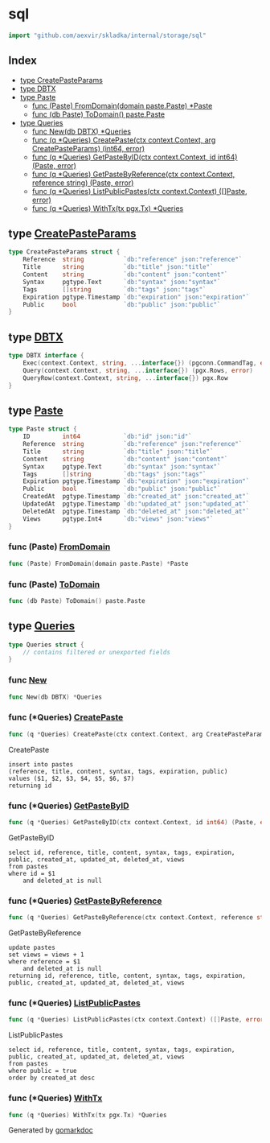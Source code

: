<!-- Code generated by gomarkdoc. DO NOT EDIT -->

# sql

```go
import "github.com/aexvir/skladka/internal/storage/sql"
```

## Index

- [type CreatePasteParams](<#CreatePasteParams>)
- [type DBTX](<#DBTX>)
- [type Paste](<#Paste>)
  - [func \(Paste\) FromDomain\(domain paste.Paste\) \*Paste](<#Paste.FromDomain>)
  - [func \(db Paste\) ToDomain\(\) paste.Paste](<#Paste.ToDomain>)
- [type Queries](<#Queries>)
  - [func New\(db DBTX\) \*Queries](<#New>)
  - [func \(q \*Queries\) CreatePaste\(ctx context.Context, arg CreatePasteParams\) \(int64, error\)](<#Queries.CreatePaste>)
  - [func \(q \*Queries\) GetPasteByID\(ctx context.Context, id int64\) \(Paste, error\)](<#Queries.GetPasteByID>)
  - [func \(q \*Queries\) GetPasteByReference\(ctx context.Context, reference string\) \(Paste, error\)](<#Queries.GetPasteByReference>)
  - [func \(q \*Queries\) ListPublicPastes\(ctx context.Context\) \(\[\]Paste, error\)](<#Queries.ListPublicPastes>)
  - [func \(q \*Queries\) WithTx\(tx pgx.Tx\) \*Queries](<#Queries.WithTx>)


<a name="CreatePasteParams"></a>
## type [CreatePasteParams](<https://github.com/aexvir/skladka/blob/master/internal/storage/sql/pastes.sql.go#L21-L29>)



```go
type CreatePasteParams struct {
    Reference  string           `db:"reference" json:"reference"`
    Title      string           `db:"title" json:"title"`
    Content    string           `db:"content" json:"content"`
    Syntax     pgtype.Text      `db:"syntax" json:"syntax"`
    Tags       []string         `db:"tags" json:"tags"`
    Expiration pgtype.Timestamp `db:"expiration" json:"expiration"`
    Public     bool             `db:"public" json:"public"`
}
```

<a name="DBTX"></a>
## type [DBTX](<https://github.com/aexvir/skladka/blob/master/internal/storage/sql/db.go#L14-L18>)



```go
type DBTX interface {
    Exec(context.Context, string, ...interface{}) (pgconn.CommandTag, error)
    Query(context.Context, string, ...interface{}) (pgx.Rows, error)
    QueryRow(context.Context, string, ...interface{}) pgx.Row
}
```

<a name="Paste"></a>
## type [Paste](<https://github.com/aexvir/skladka/blob/master/internal/storage/sql/models.go#L11-L24>)



```go
type Paste struct {
    ID         int64            `db:"id" json:"id"`
    Reference  string           `db:"reference" json:"reference"`
    Title      string           `db:"title" json:"title"`
    Content    string           `db:"content" json:"content"`
    Syntax     pgtype.Text      `db:"syntax" json:"syntax"`
    Tags       []string         `db:"tags" json:"tags"`
    Expiration pgtype.Timestamp `db:"expiration" json:"expiration"`
    Public     bool             `db:"public" json:"public"`
    CreatedAt  pgtype.Timestamp `db:"created_at" json:"created_at"`
    UpdatedAt  pgtype.Timestamp `db:"updated_at" json:"updated_at"`
    DeletedAt  pgtype.Timestamp `db:"deleted_at" json:"deleted_at"`
    Views      pgtype.Int4      `db:"views" json:"views"`
}
```

<a name="Paste.FromDomain"></a>
### func \(Paste\) [FromDomain](<https://github.com/aexvir/skladka/blob/master/internal/storage/sql/transformation.go#L35>)

```go
func (Paste) FromDomain(domain paste.Paste) *Paste
```



<a name="Paste.ToDomain"></a>
### func \(Paste\) [ToDomain](<https://github.com/aexvir/skladka/blob/master/internal/storage/sql/transformation.go#L11>)

```go
func (db Paste) ToDomain() paste.Paste
```



<a name="Queries"></a>
## type [Queries](<https://github.com/aexvir/skladka/blob/master/internal/storage/sql/db.go#L24-L26>)



```go
type Queries struct {
    // contains filtered or unexported fields
}
```

<a name="New"></a>
### func [New](<https://github.com/aexvir/skladka/blob/master/internal/storage/sql/db.go#L20>)

```go
func New(db DBTX) *Queries
```



<a name="Queries.CreatePaste"></a>
### func \(\*Queries\) [CreatePaste](<https://github.com/aexvir/skladka/blob/master/internal/storage/sql/pastes.sql.go#L37>)

```go
func (q *Queries) CreatePaste(ctx context.Context, arg CreatePasteParams) (int64, error)
```

CreatePaste

```
insert into pastes
(reference, title, content, syntax, tags, expiration, public)
values ($1, $2, $3, $4, $5, $6, $7)
returning id
```

<a name="Queries.GetPasteByID"></a>
### func \(\*Queries\) [GetPasteByID](<https://github.com/aexvir/skladka/blob/master/internal/storage/sql/pastes.sql.go#L65>)

```go
func (q *Queries) GetPasteByID(ctx context.Context, id int64) (Paste, error)
```

GetPasteByID

```
select id, reference, title, content, syntax, tags, expiration, public, created_at, updated_at, deleted_at, views
from pastes
where id = $1
    and deleted_at is null
```

<a name="Queries.GetPasteByReference"></a>
### func \(\*Queries\) [GetPasteByReference](<https://github.com/aexvir/skladka/blob/master/internal/storage/sql/pastes.sql.go#L100>)

```go
func (q *Queries) GetPasteByReference(ctx context.Context, reference string) (Paste, error)
```

GetPasteByReference

```
update pastes
set views = views + 1
where reference = $1
    and deleted_at is null
returning id, reference, title, content, syntax, tags, expiration, public, created_at, updated_at, deleted_at, views
```

<a name="Queries.ListPublicPastes"></a>
### func \(\*Queries\) [ListPublicPastes](<https://github.com/aexvir/skladka/blob/master/internal/storage/sql/pastes.sql.go#L133>)

```go
func (q *Queries) ListPublicPastes(ctx context.Context) ([]Paste, error)
```

ListPublicPastes

```
select id, reference, title, content, syntax, tags, expiration, public, created_at, updated_at, deleted_at, views
from pastes
where public = true
order by created_at desc
```

<a name="Queries.WithTx"></a>
### func \(\*Queries\) [WithTx](<https://github.com/aexvir/skladka/blob/master/internal/storage/sql/db.go#L28>)

```go
func (q *Queries) WithTx(tx pgx.Tx) *Queries
```



Generated by [gomarkdoc](<https://github.com/princjef/gomarkdoc>)
